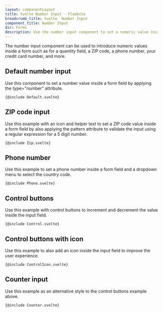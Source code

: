 ```yaml
---
layout: componentLayout
title: Svelte Number Input - Flowbite
breadcrumb_title: Svelte  Number Input
component_title: Number Input
dir: Forms
description: Use the number input component to set a numeric value inside a form field based on multiple styles, variants, and layouts that can be used in product pages, forms, and more
---
```


<script>
  import { TableProp, TableDefaultRow,  CompoAttributesViewer, GitHubCompoLinks, Seealso } from '../../utils'

  const components = 'Input'
  const relatedLinks = ['/docs/forms/input-field','/docs/forms/floating-label', '/docs/extend/tags' ]
</script>

The number input component can be used to introduce numeric values inside a form such as for a quantity field, a ZIP code, a phone number, your credit card number, and more.

## Default number input

Use this component to set a number value inside a form field by applying the type="number" attribute.

```svelte example
{@include Default.svelte}
```

## ZIP code input

Use this example with an icon and helper text to set a ZIP code value inside a form field by also applying the pattern attribute to validate the input using a regular expression for a 5 digit number.

```svelte example
{@include Zip.svelte}
```

## Phone number

Use this example to set a phone number inside a form field and a dropdown menu to select the country code.

```svelte example class="h-64"
{@include Phone.svelte}
```

## Control buttons

Use this example with control buttons to increment and decrement the value inside the input field.

```svelte example
{@include Control.svelte}
```

## Control buttons with icon

Use this example to also add an icon inside the input field to improve the user experience.

```svelte example
{@include ControlIcon.svelte}
```

## Counter input

Use this example as an alternative style to the control buttons example above.

```svelte example
{@include Counter.svelte}
```
